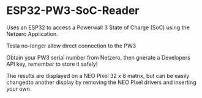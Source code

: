 # ESP32-PW3-SoC-Reader
Uses an ESP32 to access a Powerwall 3 State of Charge (SoC) using the Netzero Application.

Tesla no-longer allow direct connection to the PW3

Obtain your PW3 serial number from Netzero, then gnerate a Developers API key, remember to store it safely!

The results are displayed on a NEO Pixel 32 x 8 matrix, but can be easily changedto another display by removing the NEO PIxel drivers and inserting your own.
